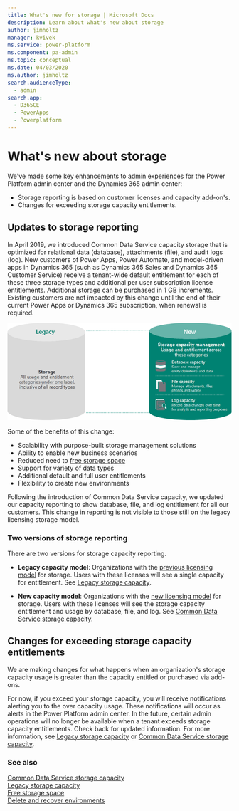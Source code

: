 ```yaml
---
title: What's new for storage | Microsoft Docs
description: Learn about what's new about storage
author: jimholtz
manager: kvivek
ms.service: power-platform
ms.component: pa-admin
ms.topic: conceptual
ms.date: 04/03/2020
ms.author: jimholtz
search.audienceType: 
  - admin
search.app: 
  - D365CE
  - PowerApps
  - Powerplatform
---
```


# What's new about storage

We've made some key enhancements to admin experiences for the Power Platform admin center and the Dynamics 365 admin center:

- Storage reporting is based on customer licenses and capacity add-on's.
- Changes for exceeding storage capacity entitlements.

## Updates to storage reporting

In April 2019, we introduced Common Data Service capacity storage that is optimized for relational data (database), attachments (file), and audit logs (log). New customers of Power Apps, Power Automate, and model-driven apps in Dynamics 365 (such as Dynamics 365 Sales and Dynamics 365 Customer Service) receive a tenant-wide default entitlement for each of these three storage types and additional per user subscription license entitlements. Additional storage can be purchased in 1 GB increments. Existing customers are not impacted by this change until the end of their current Power Apps or Dynamics 365 subscription, when renewal is required. 


![](media/storage-model-evolution.png "Evolution of data management")

Some of the benefits of this change:

- Scalability with purpose-built storage management solutions
- Ability to enable new business scenarios
- Reduced need to [free storage space](free-storage-space.md)
- Support for variety of data types
- Additional default and full user entitlements
- Flexibility to create new environments


Following the introduction of Common Data Service capacity, we updated our capacity reporting to show database, file, and log entitlement for all our customers. This change in reporting is not visible to those still on the legacy licensing storage model.

### Two versions of storage reporting

There are two versions for storage capacity reporting. 

- **Legacy capacity model**: Organizations with the [previous licensing model](legacy-capacity-storage.md#licenses-for-legacy-storage-model) for storage. Users with these licenses will see a single capacity for entitlement. See [Legacy storage capacity](legacy-capacity-storage.md).

- **New capacity model**: Organizations with the [new licensing model](capacity-storage.md#licenses-for-new-storage-model) for storage. Users with these licenses will see the storage capacity entitlement and usage by database, file, and log. See [Common Data Service storage capacity](capacity-storage.md). 

## Changes for exceeding storage capacity entitlements

We are making changes for what happens when an organization's storage capacity usage is greater than the capacity entitled or purchased via add-ons.

For now, if you exceed your storage capacity, you will receive notifications alerting you to the over capacity usage. These notifications will occur as alerts in the Power Platform admin center. In the future, certain admin  operations will no longer be available when a tenant exceeds storage capacity entitlements. Check back for updated information. For more information, see [Legacy storage capacity](legacy-capacity-storage.md) or [Common Data Service storage capacity](capacity-storage.md). 


### See also
[Common Data Service storage capacity](capacity-storage.md) <br />
[Legacy storage capacity](legacy-capacity-storage.md) <br />
[Free storage space](free-storage-space.md) <br />
[Delete and recover environments](delete-environment.md)